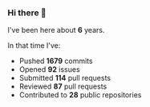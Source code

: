 ### Hi there 👋

I've been here about **6** years.

In that time I've:

- Pushed **1679** commits
- Opened **92** issues
- Submitted **114** pull requests
- Reviewed **87** pull requests
- Contributed to **28** public repositories

<!-- ![My scrobbles](https://lastfm-recently-played.vercel.app/api?user=dotdub) -->
